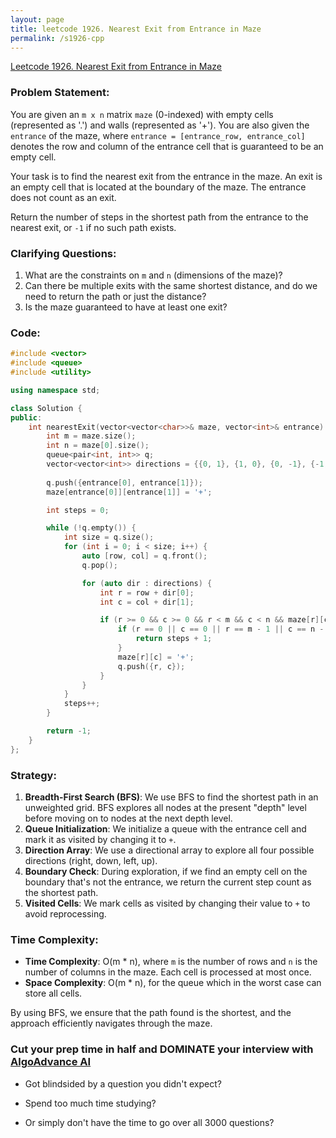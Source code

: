 ```yaml
---
layout: page
title: leetcode 1926. Nearest Exit from Entrance in Maze
permalink: /s1926-cpp
---
```

[Leetcode 1926. Nearest Exit from Entrance in Maze](https://algoadvance.github.io/algoadvance/l1926)
### Problem Statement:

You are given an `m x n` matrix `maze` (0-indexed) with empty cells (represented as '.') and walls (represented as '+'). You are also given the `entrance` of the maze, where `entrance = [entrance_row, entrance_col]` denotes the row and column of the entrance cell that is guaranteed to be an empty cell. 

Your task is to find the nearest exit from the entrance in the maze. An exit is an empty cell that is located at the boundary of the maze. The entrance does not count as an exit.

Return the number of steps in the shortest path from the entrance to the nearest exit, or `-1` if no such path exists.

### Clarifying Questions:
1. What are the constraints on `m` and `n` (dimensions of the maze)?
2. Can there be multiple exits with the same shortest distance, and do we need to return the path or just the distance?
3. Is the maze guaranteed to have at least one exit?

### Code:
```cpp
#include <vector>
#include <queue>
#include <utility>

using namespace std;

class Solution {
public:
    int nearestExit(vector<vector<char>>& maze, vector<int>& entrance) {
        int m = maze.size();
        int n = maze[0].size();
        queue<pair<int, int>> q;
        vector<vector<int>> directions = {{0, 1}, {1, 0}, {0, -1}, {-1, 0}};
        
        q.push({entrance[0], entrance[1]});
        maze[entrance[0]][entrance[1]] = '+';

        int steps = 0;

        while (!q.empty()) {
            int size = q.size();
            for (int i = 0; i < size; i++) {
                auto [row, col] = q.front();
                q.pop();

                for (auto dir : directions) {
                    int r = row + dir[0];
                    int c = col + dir[1];

                    if (r >= 0 && c >= 0 && r < m && c < n && maze[r][c] == '.') {
                        if (r == 0 || c == 0 || r == m - 1 || c == n - 1) {
                            return steps + 1;
                        }
                        maze[r][c] = '+';
                        q.push({r, c});
                    }
                }
            }
            steps++;
        }

        return -1;
    }
};
```

### Strategy:
1. **Breadth-First Search (BFS)**: We use BFS to find the shortest path in an unweighted grid. BFS explores all nodes at the present "depth" level before moving on to nodes at the next depth level.
2. **Queue Initialization**: We initialize a queue with the entrance cell and mark it as visited by changing it to `+`.
3. **Direction Array**: We use a directional array to explore all four possible directions (right, down, left, up).
4. **Boundary Check**: During exploration, if we find an empty cell on the boundary that's not the entrance, we return the current step count as the shortest path.
5. **Visited Cells**: We mark cells as visited by changing their value to `+` to avoid reprocessing.

### Time Complexity:
- **Time Complexity**: O(m * n), where `m` is the number of rows and `n` is the number of columns in the maze. Each cell is processed at most once.
- **Space Complexity**: O(m * n), for the queue which in the worst case can store all cells.

By using BFS, we ensure that the path found is the shortest, and the approach efficiently navigates through the maze.


### Cut your prep time in half and DOMINATE your interview with [AlgoAdvance AI](https://algoAdvance.com)

- Got blindsided by a question you didn't expect?

- Spend too much time studying?

- Or simply don't have the time to go over all 3000 questions?

